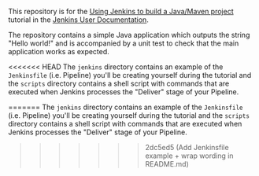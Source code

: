 

This repository is for the [Using Jenkins to build a Java/Maven project]( https://jenkins.io/doc/tutorials/using-jenkins-to-build-a-java-maven-project/)
tutorial in the [Jenkins User Documentation](https://jenkins.io/doc/).

The repository contains a simple Java application which outputs the string
"Hello world!" and is accompanied by a unit test to check that the main
application works as expected.

<<<<<<< HEAD
The `jenkins` directory contains an example of the `Jenkinsfile` (i.e. Pipeline) you'll be creating yourself during the tutorial and the `scripts` directory contains a shell script with commands that are executed when Jenkins processes the "Deliver" stage of your Pipeline.

=======
The `jenkins` directory contains an example of the `Jenkinsfile` (i.e. Pipeline)
you'll be creating yourself during the tutorial and the `scripts` directory
contains a shell script with commands that are executed when Jenkins processes
the "Deliver" stage of your Pipeline.
>>>>>>> 2dc5ed5 (Add Jenkinsfile example + wrap wording in README.md)
